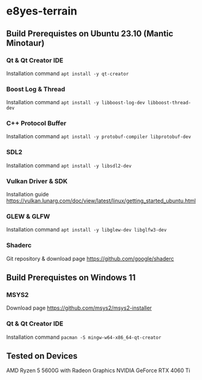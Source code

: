 # e8yes-terrain

## Build Prerequistes on Ubuntu 23.10 (Mantic Minotaur)
### Qt & Qt Creator IDE
Installation command ```apt install -y qt-creator```

### Boost Log & Thread
Installation command ```apt install -y libboost-log-dev libboost-thread-dev```

### C++ Protocol Buffer
Installation command ```apt install -y protobuf-compiler libprotobuf-dev```

### SDL2
Installation command ```apt install -y libsdl2-dev```

### Vulkan Driver & SDK
Installation guide https://vulkan.lunarg.com/doc/view/latest/linux/getting_started_ubuntu.html

### GLEW & GLFW
Installation command ```apt install -y libglew-dev libglfw3-dev```

### Shaderc
Git repository & download page https://github.com/google/shaderc

## Build Prerequistes on Windows 11
### MSYS2
Download page https://github.com/msys2/msys2-installer

### Qt & Qt Creator IDE
Installation command `pacman -S mingw-w64-x86_64-qt-creator`

## Tested on Devices
AMD Ryzen 5 5600G with Radeon Graphics
NVIDIA GeForce RTX 4060 Ti
